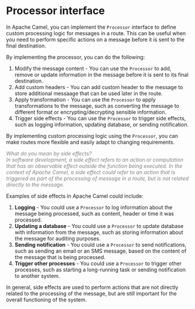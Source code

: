 # Processor interface
In Apache Camel, you can implement the `Processor` interface to define custom processing logic for messages in a route. 
This can be useful when you need to perform specific actions on a message before it is sent to the final destination.

By implementing the processor, you can do the following:

1. Modify the message content - You can use the `Processor` to add, remove or update information in the message before it is sent to its final destination.
2. Add custom headers - You can add custom header to the message to store additional messaage that can be used later in the route.
3. Apply transformation - You can use the `Processor` to apply transformations to the message, such as converting the message to different format or encrypting/decrypting sensible information.
4. Trigger side effects - You can use the `Processor` to trigger side effects, such as logging information, updating database, or sending notification.

By implementing custom processing logic using the `Processor`, you can make routes more flexible and easily adapt to changing requirements.



<span style="color:gray">_What do you mean by side effects?<br>
In software development, a side effect refers to an action or computation that has an observable effect outside the function being executed.
In the context of Apache Camel, a side effect could refer to an action that is triggered as part of the processing of message in a route, but is not related directly to the message._</span>

Examples of side effects in Apache Camel could include:

1. **Logging** - You could use a `Processor` to log information about the message being processed, such as content, header or time it was processed.
2. **Updating a database** - You could use a `Processor` to update database with information from the message, such as storing information about the message for auditing purposes.
3. **Sending notification** - You could use a `Processor` to send notifications, such as sending an email or an SMS message, based on the content of the message that is being processed.
4. **Trigger other processes** - You could use a `Processor` to trigger other processes, such as starting a long-running task or sending notification to another system.

In general, side effects are used to perform actions that are not directly related to the processing of the message, but are still important for the overall functioning of the system.